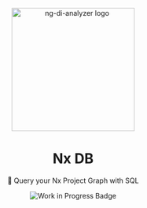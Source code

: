 <p align="center">
  <img src="https://github.com/user-attachments/assets/07b4317c-2c27-4b1e-888a-44b416bb1293" alt="ng-di-analyzer logo" width="250" height="250" />
</p>

<h1 align="center">Nx DB</h1>

<p align="center">
  🌊 Query your Nx Project Graph with SQL
</p>

<p align="center">
  <img src="https://img.shields.io/badge/status-work%20in%20progress-orange?style=for-the-badge" alt="Work in Progress Badge" />
</p>

